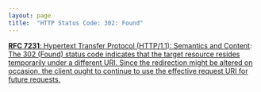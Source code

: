 ```yaml
---
layout: page
title:  "HTTP Status Code: 302: Found"
---
```


[**RFC 7231**: Hypertext Transfer Protocol (HTTP/1.1): Semantics and Content](/specs/IETF/RFC/7231 "The Hypertext Transfer Protocol (HTTP) is an application-level protocol for distributed, collaborative, hypertext information systems. This document defines the semantics of HTTP/1.1 messages as expressed by request methods, request header fields, response status codes, and response header fields, along with the payload of messages (metadata and body content) and mechanisms for content negotiation."): [The 302 (Found) status code indicates that the target resource resides temporarily under a different URI. Since the redirection might be altered on occasion, the client ought to continue to use the effective request URI for future requests.]()

